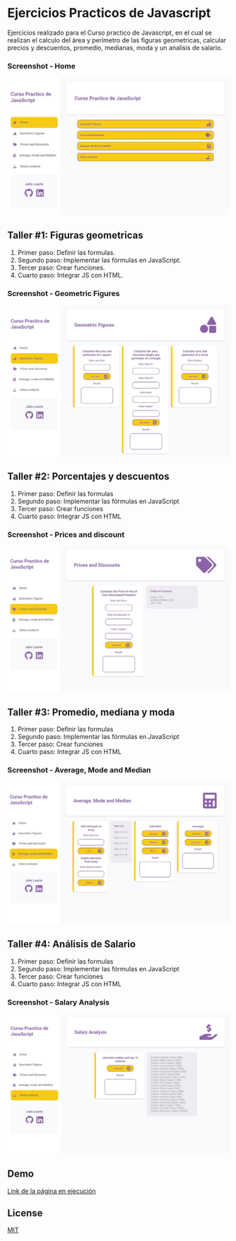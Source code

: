 # Ejercicios Practicos de Javascript

Ejercicios realizado para el Curso practico de Javascript, en el cual se realizan el calculo del área y perimetro de las figuras geometricas, calcular precios y descuentos, promedio, medianas, moda y un analisis de salario.

### Screenshot - Home

![Home](https://raw.githubusercontent.com/juliolh0686/ejercicios-javascript/main/home.jpg)

## Taller #1: Figuras geometricas

1. Primer paso: Definir las formulas.
2. Segundo paso: Implementar las fórmulas en JavaScript.
3. Tercer paso: Crear funciones.
4. Cuarto paso: Integrar JS con HTML.

### Screenshot - Geometric Figures
![Home](https://raw.githubusercontent.com/juliolh0686/ejercicios-javascript/main/geometric.jpg)

## Taller #2: Porcentajes y descuentos

1. Primer paso: Definir las formulas
2. Segundo paso: Implementar las fórmulas en JavaScript
3. Tercer paso: Crear funciones
4. Cuarto paso: Integrar JS con HTML

### Screenshot - Prices and discount
![Home](https://raw.githubusercontent.com/juliolh0686/ejercicios-javascript/main/prices.jpg)

## Taller #3: Promedio, mediana y moda

1. Primer paso: Definir las formulas
2. Segundo paso: Implementar las fórmulas en JavaScript
3. Tercer paso: Crear funciones
4. Cuarto paso: Integrar JS con HTML 

### Screenshot - Average, Mode and Median
![Home](https://raw.githubusercontent.com/juliolh0686/ejercicios-javascript/main/average.jpg)

## Taller #4: Análisis de Salario

1. Primer paso: Definir las formulas
2. Segundo paso: Implementar las fórmulas en JavaScript
3. Tercer paso: Crear funciones
4. Cuarto paso: Integrar JS con HTML 

### Screenshot - Salary Analysis
![Home](https://raw.githubusercontent.com/juliolh0686/ejercicios-javascript/main/Salary.jpg)

## Demo

[Link de la página en ejecución](https://www.julioloarte.com/proyectos/calculosjs/index.html)


## License
[MIT](https://choosealicense.com/licenses/mit/)